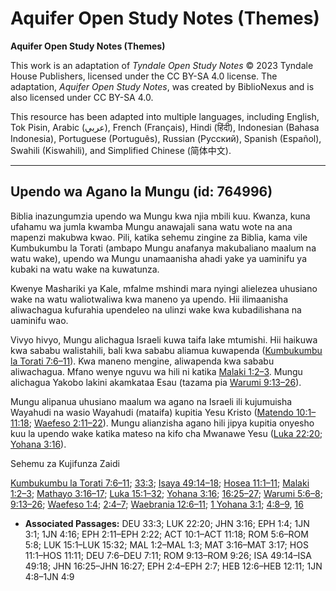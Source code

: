 # Aquifer Open Study Notes (Themes)

**Aquifer Open Study Notes (Themes)**

This work is an adaptation of *Tyndale Open Study Notes* © 2023 Tyndale House Publishers, licensed under the CC BY\-SA 4\.0 license. The adaptation, *Aquifer Open Study Notes*, was created by BiblioNexus and is also licensed under CC BY\-SA 4\.0\.

This resource has been adapted into multiple languages, including English, Tok Pisin, Arabic (عربي), French (Français), Hindi (हिंदी), Indonesian (Bahasa Indonesia), Portuguese (Português), Russian (Русский), Spanish (Español), Swahili (Kiswahili), and Simplified Chinese (简体中文).



--------------------------------

## Upendo wa Agano la Mungu (id: 764996)

Biblia inazungumzia upendo wa Mungu kwa njia mbili kuu. Kwanza, kuna ufahamu wa jumla kwamba Mungu anawajali sana watu wote na ana mapenzi makubwa kwao. Pili, katika sehemu zingine za Biblia, kama vile Kumbukumbu la Torati (ambapo Mungu anafanya makubaliano maalum na watu wake), upendo wa Mungu unamaanisha ahadi yake ya uaminifu ya kubaki na watu wake na kuwatunza.

Kwenye Mashariki ya Kale, mfalme mshindi mara nyingi alielezea uhusiano wake na watu waliotwaliwa kwa maneno ya upendo. Hii ilimaanisha aliwachagua kufurahia upendeleo na ulinzi wake kwa kubadilishana na uaminifu wao.

Vivyo hivyo, Mungu alichagua Israeli kuwa taifa lake mtumishi. Hii haikuwa kwa sababu walistahili, bali kwa sababu aliamua kuwapenda ([Kumbukumbu la Torati 7:6–11](https://ref.ly/Deut7:6-Deut7:11)). Kwa maneno mengine, aliwapenda kwa sababu aliwachagua. Mfano wenye nguvu wa hili ni katika [Malaki 1:2–3](https://ref.ly/Mal1:2-Mal1:3). Mungu alichagua Yakobo lakini akamkataa Esau (tazama pia [Warumi 9:13–26](https://ref.ly/Rom9:13-Rom9:26)).

Mungu alipanua uhusiano maalum wa agano na Israeli ili kujumuisha Wayahudi na wasio Wayahudi (mataifa) kupitia Yesu Kristo ([Matendo 10:1–11:18](https://ref.ly/Acts10:1-Acts11:18); [Waefeso 2:11–22](https://ref.ly/Eph2:11-Eph2:22)). Mungu alianzisha agano hili jipya kupitia onyesho kuu la upendo wake katika mateso na kifo cha Mwanawe Yesu ([Luka 22:20](https://ref.ly/Luke22:20); [Yohana 3:16](https://ref.ly/John3:16)).

Sehemu za Kujifunza Zaidi

[Kumbukumbu la Torati 7:6–11](https://ref.ly/Deut7:6-Deut7:11); [33:3](https://ref.ly/Deut33:3); [Isaya 49:14–18](https://ref.ly/Isa49:14-Isa49:18); [Hosea 11:1–11](https://ref.ly/Hos11:1-Hos11:11); [Malaki 1:2–3](https://ref.ly/Mal1:2-Mal1:3); [Mathayo 3:16–17](https://ref.ly/Matt3:16-Matt3:17); [Luka 15:1–32](https://ref.ly/Luke15:1-Luke15:32); [Yohana 3:16](https://ref.ly/John3:16); [16:25–27](https://ref.ly/John16:25-John16:27); [Warumi 5:6–8](https://ref.ly/Rom5:6-Rom5:8); [9:13–26](https://ref.ly/Rom9:13-Rom9:26); [Waefeso 1:4](https://ref.ly/Eph1:4); [2:4–7](https://ref.ly/Eph2:4-Eph2:7); [Waebrania 12:6–11](https://ref.ly/Heb12:6-Heb12:11); [1 Yohana 3:1](https://ref.ly/1John3:1); [4:8–9](https://ref.ly/1John4:8-1John4:9), [16](https://ref.ly/1John4:16)

* **Associated Passages:** DEU 33:3; LUK 22:20; JHN 3:16; EPH 1:4; 1JN 3:1; 1JN 4:16; EPH 2:11–EPH 2:22; ACT 10:1–ACT 11:18; ROM 5:6–ROM 5:8; LUK 15:1–LUK 15:32; MAL 1:2–MAL 1:3; MAT 3:16–MAT 3:17; HOS 11:1–HOS 11:11; DEU 7:6–DEU 7:11; ROM 9:13–ROM 9:26; ISA 49:14–ISA 49:18; JHN 16:25–JHN 16:27; EPH 2:4–EPH 2:7; HEB 12:6–HEB 12:11; 1JN 4:8–1JN 4:9

